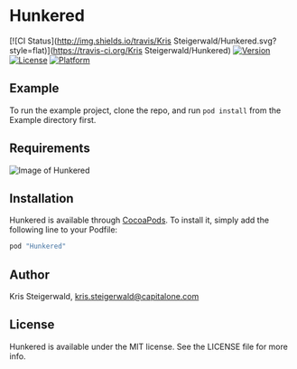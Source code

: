 # Hunkered

[![CI Status](http://img.shields.io/travis/Kris Steigerwald/Hunkered.svg?style=flat)](https://travis-ci.org/Kris Steigerwald/Hunkered)
[![Version](https://img.shields.io/cocoapods/v/Hunkered.svg?style=flat)](http://cocoapods.org/pods/Hunkered)
[![License](https://img.shields.io/cocoapods/l/Hunkered.svg?style=flat)](http://cocoapods.org/pods/Hunkered)
[![Platform](https://img.shields.io/cocoapods/p/Hunkered.svg?style=flat)](http://cocoapods.org/pods/Hunkered)

## Example

To run the example project, clone the repo, and run `pod install` from the Example directory first.

## Requirements
![Image of Hunkered](https://github.kdc.capitalone.com/lot131/Hunkered/HunkeredExample.gif)
## Installation

Hunkered is available through [CocoaPods](http://cocoapods.org). To install
it, simply add the following line to your Podfile:

```ruby
pod "Hunkered"
```

## Author

Kris Steigerwald, kris.steigerwald@capitalone.com

## License

Hunkered is available under the MIT license. See the LICENSE file for more info.

